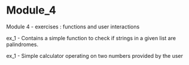 # Module_4
Module 4 - exercises :  functions  and user interactions

ex_1 - 
Contains a simple function to check if strings in a given list are palindromes.

ex_1 - 
Simple calculator operating on two numbers provided by the user